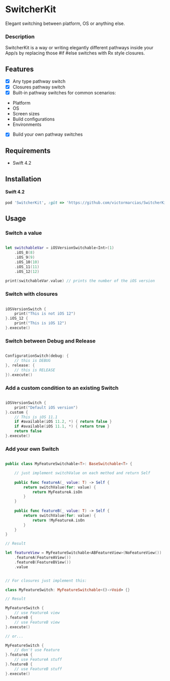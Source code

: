 # SwitcherKit
Elegant switching between platform, OS or anything else.

### Description
SwitcherKit is a way or writing elegantly different pathways inside your App/s by replacing those #if #else switches with Rx style closures.

## Features
- [x] Any type pathway switch
- [x] Closures pathway switch
- [x] Built-in pathway switches for common scenarios:
- Platform
- OS
- Screen sizes
- Build configurations
- Environments
- [x] Build your own pathway switches


## Requirements
- Swift 4.2

## Installation
#### Swift 4.2
```ruby
pod 'SwitcherKit', :git => 'https://github.com/victormarcias/SwitcherKit.git', :tag => 'master'
```


## Usage

### Switch a value
```swift

let switchableVar = iOSVersionSwitchable<Int>(1)
    .iOS_8(8)
    .iOS_9(9)
    .iOS_10(10)
    .iOS_11(11)
    .iOS_12(12)
    
print(switchableVar.value) // prints the number of the iOS version
```

### Switch with closures
```swift

iOSVersionSwitch {
    print("This is not iOS 12")
}.iOS_12 {
    print("This is iOS 12")
}.execute()

```

### Switch between Debug and Release
```swift

ConfigurationSwitch(debug: {
    // this is DEBUG
}, release: {
    // this is RELEASE
}).execute()

```

### Add a custom condition to an existing Switch

```swift

iOSVersionSwitch {
    print("Default iOS version")
}.custom {
    // This is iOS 11.1
    if #available(iOS 11.2, *) { return false }
    if #available(iOS 11.1, *) { return true }
    return false
}.execute()

```

### Add your own Switch

```swift

public class MyFeatureSwitchable<T>: BaseSwitchable<T> {

    // just implement switchValue on each method and return Self
    
    public func featureA(_ value: T) -> Self {
        return switchValue(for: value) {
            return MyFeatureA.isOn
        }
    }
    
    public func featureB(_ value: T) -> Self {
        return switchValue(for: value) {
            return !MyFeatureA.isOn
        }
    }
}

// Result

let featureView = MyFeatureSwitchable<ABFeatureView>(NoFeatureView())
    .featureA(FeatureAView())
    .featureB(FeatureBView())
    .value
```

```swift

// For closures just implement this:

class MyFeatureSwitch: MyFeatureSwitchable<()->Void> {}

// Result

MyFeatureSwitch {
    // use FeatureA view
}.featureB {
    // use FeatureB view
}.execute()

// or...

MyFeatureSwitch {
    // don't use Feature
}.featureA {
    // use FeatureA stuff
}.featureB {
    // use FeatureB stuff
}.execute()

```

